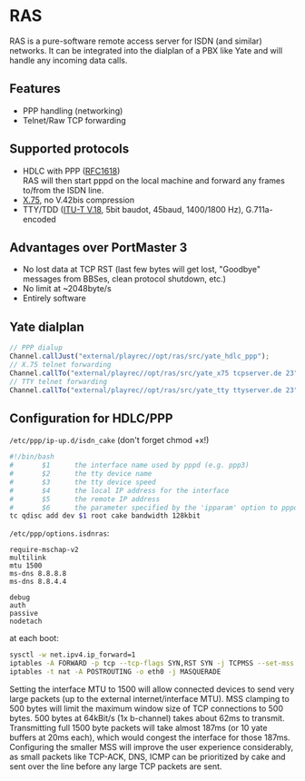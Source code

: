 RAS
=============
RAS is a pure-software remote access server for ISDN (and similar) networks.
It can be integrated into the dialplan of a PBX like Yate and will handle any incoming data calls.

Features
--------
- PPP handling (networking)
- Telnet/Raw TCP forwarding

Supported protocols
--------
- HDLC with PPP ([RFC1618](https://datatracker.ietf.org/doc/html/rfc1618))  
RAS will then start pppd on the local machine and forward any frames to/from the ISDN line.
- [X.75](https://www.itu.int/rec/dologin_pub.asp?lang=f&id=T-REC-X.75-199610-I!!PDF-E&type=items), no V.42bis compression
- TTY/TDD ([ITU-T V.18](https://www.itu.int/rec/dologin_pub.asp?lang=s&id=T-REC-V.18-200011-I!!PDF-E&type=items), 5bit baudot, 45baud, 1400/1800 Hz), G.711a-encoded

Advantages over PortMaster 3
--------
- No lost data at TCP RST (last few bytes will get lost, "Goodbye" messages from BBSes, clean protocol shutdown, etc.)
- No limit at ~2048byte/s
- Entirely software

Yate dialplan
--------
```js
// PPP dialup
Channel.callJust("external/playrec//opt/ras/src/yate_hdlc_ppp");
// X.75 telnet forwarding
Channel.callTo("external/playrec//opt/ras/src/yate_x75 tcpserver.de 23", {"callednr": callednr, "caller": caller, "format": format});
// TTY telnet forwarding
Channel.callTo("external/playrec//opt/ras/src/yate_tty ttyserver.de 23", {"callednr": callednr, "caller": caller, "format": format});
```

Configuration for HDLC/PPP
--------
`/etc/ppp/ip-up.d/isdn_cake` (don't forget chmod +x!)

```bash
#!/bin/bash
#       $1      the interface name used by pppd (e.g. ppp3)
#       $2      the tty device name
#       $3      the tty device speed
#       $4      the local IP address for the interface
#       $5      the remote IP address
#       $6      the parameter specified by the 'ipparam' option to pppd
tc qdisc add dev $1 root cake bandwidth 128kbit
```

`/etc/ppp/options.isdnras`:
```
require-mschap-v2
multilink
mtu 1500
ms-dns 8.8.8.8
ms-dns 8.8.4.4

debug
auth
passive
nodetach
```

at each boot:
```bash
sysctl -w net.ipv4.ip_forward=1
iptables -A FORWARD -p tcp --tcp-flags SYN,RST SYN -j TCPMSS --set-mss 500
iptables -t nat -A POSTROUTING -o eth0 -j MASQUERADE
```

Setting the interface MTU to 1500 will allow connected devices to send very large packets (up to the external internet/interface MTU).
MSS clamping to 500 bytes will limit the maximum window size of TCP connections to 500 bytes.
500 bytes at 64kBit/s (1x b-channel) takes about 62ms to transmit.
Transmitting full 1500 byte packets will take almost 187ms (or 10 yate buffers at 20ms each), which would congest the interface for those 187ms.
Configuring the smaller MSS will improve the user experience considerably, as small packets like TCP-ACK, DNS, ICMP can be prioritized by cake and sent over the line before any large TCP packets are sent. 

